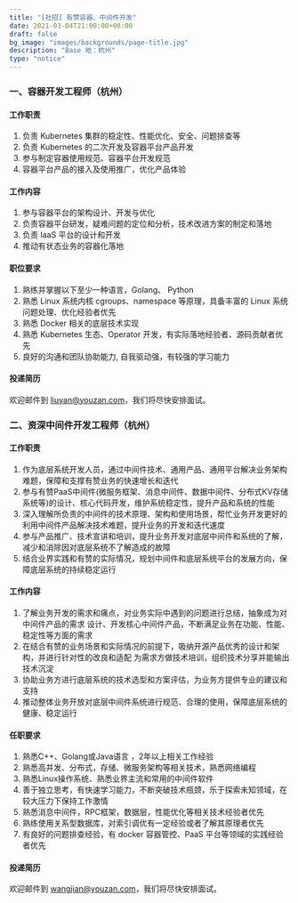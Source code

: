 ```yaml
---
title: "[社招] 有赞容器、中间件开发"
date: 2021-03-04T21:00:00+08:00
draft: false
bg_image: "images/backgrounds/page-title.jpg"
description: "Base 地：杭州"
type: "notice"
---
```



### 一、容器开发工程师（杭州）

#### 工作职责

1. 负责 Kubernetes 集群的稳定性、性能优化、安全、问题排查等
2. 负责 Kubernetes 的二次开发及容器平台产品开发
3. 参与制定容器使用规范、容器平台开发规范
4. 容器平台产品的接入及使用推广，优化产品体验

#### 工作内容

1. 参与容器平台的架构设计、开发与优化
2. 负责容器平台研发，疑难问题的定位和分析，技术改进方案的制定和落地
3. 负责 IaaS 平台的设计和开发
4. 推动有状态业务的容器化落地

#### 职位要求

1. 熟练并掌握以下至少一种语言，Golang、 Python
2. 熟悉 Linux 系统内核 cgroups、namespace 等原理，具备丰富的 Linux 系统问题处理、优化经验者优先
3. 熟悉 Docker 相关的底层技术实现
4. 熟悉 Kubernetes 生态、Operator 开发，有实际落地经验者、源码贡献者优先
5. 良好的沟通和团队协助能力, 自我驱动强，有较强的学习能力

#### 投递简历

欢迎邮件到 <liuyan@youzan.com>，我们将尽快安排面试。



### 二、资深中间件开发工程师（杭州）

#### 工作职责

1. 作为底层系统开发人员，通过中间件技术、通用产品、通用平台解决业务架构难题，保障和支撑有赞业务的快速增长和迭代
2. 参与有赞PaaS中间件(微服务框架、消息中间件、数据中间件、分布式KV存储系统等)的设计、核心代码开发，维护系统稳定性，提升产品和系统的性能
3. 深入理解所负责的中间件的技术原理、架构和使用场景，帮忙业务开发更好的利用中间件产品解决技术难题，提升业务的开发和迭代速度
4. 参与产品推广、技术宣讲和培训，提升业务开发对底层中间件和系统的了解，减少和消除因对底层系统不了解造成的故障
5. 结合业界实践和有赞的实际情况，规划中间件和底层系统平台的发展方向，保障底层系统的持续稳定运行

#### 工作内容

1. 了解业务开发的需求和痛点，对业务实际中遇到的问题进行总结，抽象成为对中间件产品的需求
设计、开发核心中间件产品，不断满足业务在功能、性能、稳定性等方面的需求
2. 在结合有赞的业务场景和实际情况的前提下，吸纳开源产品优秀的设计和架构，并进行针对性的改良和适配
为需求方做技术培训，组织技术分享并能输出技术沉淀
3. 协助业务方进行底层系统的技术选型和方案评估，为业务方提供专业的建议和支持
4. 推动整体业务开放对底层中间件系统进行规范、合理的使用，保障底层系统的健康、稳定运行

#### 任职要求

1. 熟悉C++、Golang或Java语言 ，2年以上相关工作经验
2. 熟悉高并发、分布式，存储、微服务架构等相关技术，熟悉网络编程
3. 熟悉Linux操作系统、熟悉业界主流和常用的中间件软件
4. 善于独立思考，有快速学习能力，不断突破技术瓶颈，乐于探索未知领域，在较大压力下保持工作激情
5. 熟悉消息中间件，RPC框架，数据层，性能优化等相关技术经验者优先
6. 熟练使用关系型数据库，对索引调优有一定经验或者了解其原理者优先
7. 有良好的问题排查经验，有 docker 容器管控、PaaS 平台等领域的实践经验者优先

#### 投递简历

欢迎邮件到 <wangjian@youzan.com>，我们将尽快安排面试。

